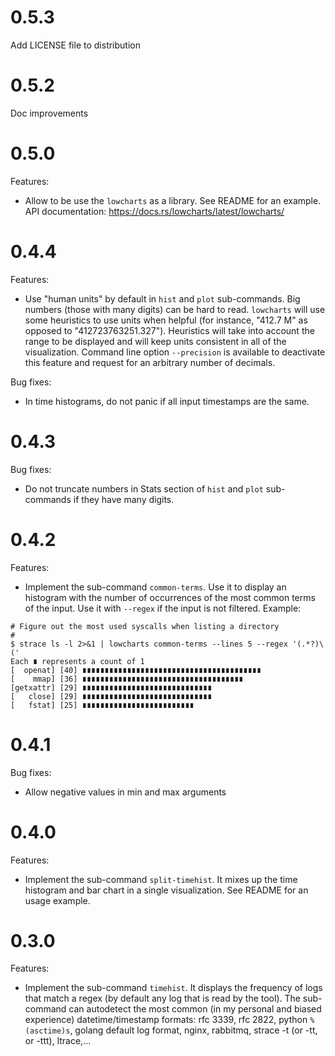 0.5.3
=====

Add LICENSE file to distribution

0.5.2
=====

Doc improvements

0.5.0
=====

Features:

* Allow to be use the `lowcharts` as a library.  See README for an example.  API
  documentation: https://docs.rs/lowcharts/latest/lowcharts/

0.4.4
=====

Features:

* Use "human units" by default in `hist` and `plot` sub-commands.  Big numbers
  (those with many digits) can be hard to read.  `lowcharts` will use some
  heuristics to use units when helpful (for instance, "412.7 M" as opposed to
  "412723763251.327").  Heuristics will take into account the range to be
  displayed and will keep units consistent in all of the visualization.  Command
  line option `--precision` is available to deactivate this feature and request
  for an arbitrary number of decimals.

Bug fixes:

* In time histograms, do not panic if all input timestamps are the same.

0.4.3
=====

Bug fixes:

* Do not truncate numbers in Stats section of `hist` and `plot` sub-commands if
  they have many digits.

0.4.2
=====

Features:

* Implement the sub-command `common-terms`.  Use it to display an histogram with
  the number of occurrences of the most common terms of the input.  Use it with
  `--regex` if the input is not filtered.  Example:

```
# Figure out the most used syscalls when listing a directory
#
$ strace ls -l 2>&1 | lowcharts common-terms --lines 5 --regex '(.*?)\('
Each ∎ represents a count of 1
[  openat] [40] ∎∎∎∎∎∎∎∎∎∎∎∎∎∎∎∎∎∎∎∎∎∎∎∎∎∎∎∎∎∎∎∎∎∎∎∎∎∎∎∎
[    mmap] [36] ∎∎∎∎∎∎∎∎∎∎∎∎∎∎∎∎∎∎∎∎∎∎∎∎∎∎∎∎∎∎∎∎∎∎∎∎
[getxattr] [29] ∎∎∎∎∎∎∎∎∎∎∎∎∎∎∎∎∎∎∎∎∎∎∎∎∎∎∎∎∎
[   close] [29] ∎∎∎∎∎∎∎∎∎∎∎∎∎∎∎∎∎∎∎∎∎∎∎∎∎∎∎∎∎
[   fstat] [25] ∎∎∎∎∎∎∎∎∎∎∎∎∎∎∎∎∎∎∎∎∎∎∎∎∎
```

0.4.1
=====

Bug fixes:

* Allow negative values in min and max arguments

0.4.0
=====

Features:

* Implement the sub-command `split-timehist`.  It mixes up the time histogram
  and bar chart in a single visualization.  See README for an usage example.

0.3.0
=====

Features:

* Implement the sub-command `timehist`.  It displays the frequency of logs that
  match a regex (by default any log that is read by the tool).  The sub-command
  can autodetect the most common (in my personal and biased experience)
  datetime/timestamp formats: rfc 3339, rfc 2822, python `%(asctime)s`, golang
  default log format, nginx, rabbitmq, strace -t (or -tt, or -ttt), ltrace,...

